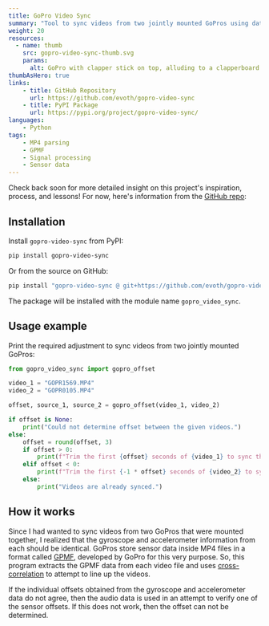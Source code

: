 ```yaml
---
title: GoPro Video Sync
summary: "Tool to sync videos from two jointly mounted GoPros using data from multiple sensors"
weight: 20
resources:
  - name: thumb
    src: gopro-video-sync-thumb.svg
    params:
      alt: GoPro with clapper stick on top, alluding to a clapperboard.
thumbAsHero: true
links:
    - title: GitHub Repository
      url: https://github.com/evoth/gopro-video-sync
    - title: PyPI Package
      url: https://pypi.org/project/gopro-video-sync/
languages:
    - Python
tags:
    - MP4 parsing
    - GPMF
    - Signal processing
    - Sensor data
---
```


Check back soon for more detailed insight on this project's inspiration, process, and lessons! For now, here's information from the [GitHub repo](https://github.com/evoth/gopro-video-sync):

## Installation

Install `gopro-video-sync` from PyPI:

```bash
pip install gopro-video-sync
```

Or from the source on GitHub:

```bash
pip install "gopro-video-sync @ git+https://github.com/evoth/gopro-video-sync"
```

The package will be installed with the module name `gopro_video_sync`.

## Usage example

Print the required adjustment to sync videos from two jointly mounted GoPros:

```python
from gopro_video_sync import gopro_offset

video_1 = "GOPR1569.MP4"
video_2 = "GOPR0105.MP4"

offset, source_1, source_2 = gopro_offset(video_1, video_2)

if offset is None:
    print("Could not determine offset between the given videos.")
else:
    offset = round(offset, 3)
    if offset > 0:
        print(f"Trim the first {offset} seconds of {video_1} to sync the videos.")
    elif offset < 0:
        print(f"Trim the first {-1 * offset} seconds of {video_2} to sync the videos.")
    else:
        print("Videos are already synced.")
```

## How it works

Since I had wanted to sync videos from two GoPros that were mounted together, I realized that the gyroscope and accelerometer information from each should be identical. GoPros store sensor data inside MP4 files in a format called [GPMF](https://github.com/gopro/gpmf-parser), developed by GoPro for this very purpose. So, this program extracts the GPMF data from each video file and uses [cross-correlation](https://en.wikipedia.org/wiki/Cross-correlation) to attempt to line up the videos.

If the individual offsets obtained from the gyroscope and accelerometer data do not agree, then the audio data is used in an attempt to verify one of the sensor offsets. If this does not work, then the offset can not be determined.
